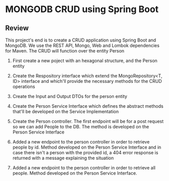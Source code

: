 # MONGODB CRUD using Spring Boot 


## Review
  This project's end is to create a CRUD application using Spring Boot and MongoDB. We use the REST API, Mongo, Web and Lombok dependencies for Maven. 
  The CRUD will function over the entity Person
  
  1. First create a new poject with an hexagonal structure, and the Person entity 
  
  2. Create the Respository interface which extend the MongoRepository<T, ID> interface and which'll provide the necessary methods for the CRUD operations

  3. Create the Input and Output DTOs for the person entity

  4. Create the Person Service Interface which defines the abstract methods that'll be developed on the Service Implementation
  
  5. Create the Person controller. The first endpoint will be for a post request so we can add People to the DB. The method is developed on the Person Service Interface
  
  6. Added a new endpoint to the person controller in order to retrieve people by id. Method developed on the Person Service Interface and in case there isn't a person with the provided id, a 404 error response is returned with a message explaining the situation

  7. Added a new endpoint to the person controller in order to retrieve all people. Method developed on the Person Service Interface. 
  
  
  


